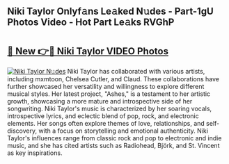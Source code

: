## Niki Taylor Onlyf𝚊ns Le𝚊ked N𝚞des - Part-1gU Photos Video - Hot Part Le𝚊ks RVGhP

# <h2><a href="http://ab89442.deff.icu/?id=Niki+Taylor">🔗 New 👉🔴 Niki Taylor VIDEO Photos</a></h2>

[![Niki Taylor N𝚞des](https://i.imgur.com/rIISA9y.gif)](http://ab89442.deff.icu/?id=Niki+Taylor)
Niki Taylor has collaborated with various artists, including mxmtoon, Chelsea Cutler, and Claud. These collaborations have further showcased her versatility and willingness to explore different musical styles. Her latest project, "Ashes," is a testament to her artistic growth, showcasing a more mature and introspective side of her songwriting. Niki Taylor's music is characterized by her soaring vocals, introspective lyrics, and eclectic blend of pop, rock, and electronic elements. Her songs often explore themes of love, relationships, and self-discovery, with a focus on storytelling and emotional authenticity. Niki Taylor's influences range from classic rock and pop to electronic and indie music, and she has cited artists such as Radiohead, Björk, and St. Vincent as key inspirations.
